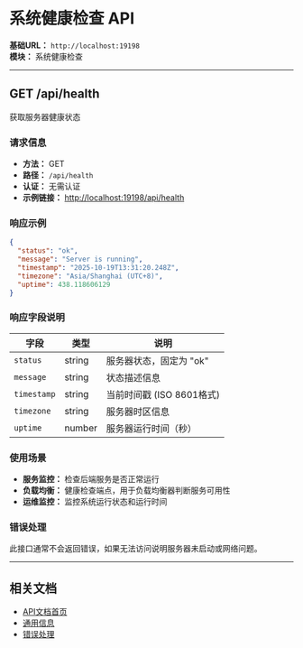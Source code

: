 # 系统健康检查 API

**基础URL：** `http://localhost:19198`  
**模块：** 系统健康检查

---

## GET /api/health

获取服务器健康状态

### 请求信息
- **方法：** GET
- **路径：** `/api/health`
- **认证：** 无需认证
- **示例链接：** [http://localhost:19198/api/health](http://localhost:19198/api/health)

### 响应示例

```json
{
  "status": "ok",
  "message": "Server is running",
  "timestamp": "2025-10-19T13:31:20.248Z",
  "timezone": "Asia/Shanghai (UTC+8)",
  "uptime": 438.118606129
}
```

### 响应字段说明

| 字段 | 类型 | 说明 |
|------|------|------|
| `status` | string | 服务器状态，固定为 "ok" |
| `message` | string | 状态描述信息 |
| `timestamp` | string | 当前时间戳 (ISO 8601格式) |
| `timezone` | string | 服务器时区信息 |
| `uptime` | number | 服务器运行时间（秒） |

### 使用场景

- **服务监控：** 检查后端服务是否正常运行
- **负载均衡：** 健康检查端点，用于负载均衡器判断服务可用性
- **运维监控：** 监控系统运行状态和运行时间

### 错误处理

此接口通常不会返回错误，如果无法访问说明服务器未启动或网络问题。

---

## 相关文档

- [API文档首页](../README.md)
- [通用信息](../common.md)
- [错误处理](../common.md#错误处理)
